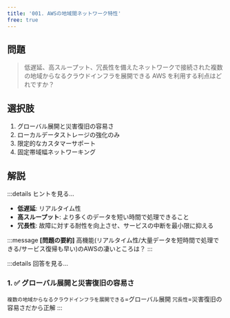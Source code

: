 ```yaml
---
title: '001. AWSの地域間ネットワーク特性'
free: true
---
```


## 問題

> 低遅延、高スループット、冗長性を備えたネットワークで接続された複数の地域からなるクラウドインフラを展開できる AWS を利用する利点はどれですか？

## 選択肢

1. グローバル展開と災害復旧の容易さ
2. ローカルデータストレージの強化のみ
3. 限定的なカスタマーサポート
4. 固定帯域幅ネットワーキング

## 解説

:::details ヒントを見る...

- **低遅延**: リアルタイム性
- **高スループット**: より多くのデータを短い時間で処理できること
- **冗長性**: 故障に対する耐性を向上させ、サービスの中断を最小限に抑える

:::message
**[問題の要約]** 高機能(リアルタイム性/大量データを短時間で処理できる/サービス復帰も早い)のAWSの凄いところは？
:::

:::details 回答を見る...

### 1. ✅ グローバル展開と災害復旧の容易さ

`複数の地域からなるクラウドインフラを展開できる`=グローバル展開 `冗長性`=災害復旧の容易さだから正解
:::

